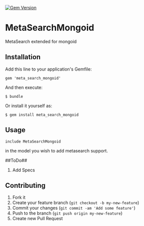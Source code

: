 [![Gem Version](https://badge.fury.io/rb/meta_search_mongoid.png)](http://badge.fury.io/rb/meta_search_mongoid)

# MetaSearchMongoid

MetaSearch extended for mongoid

## Installation

Add this line to your application's Gemfile:

    gem 'meta_search_mongoid'

And then execute:

    $ bundle

Or install it yourself as:

    $ gem install meta_search_mongoid

## Usage


  `include MetaSearchMongoid`
  
  in the model you wish to add metasearch support.
    
##ToDo##


1. Add Specs

## Contributing

1. Fork it
2. Create your feature branch (`git checkout -b my-new-feature`)
3. Commit your changes (`git commit -am 'Add some feature'`)
4. Push to the branch (`git push origin my-new-feature`)
5. Create new Pull Request
